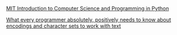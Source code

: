 [MIT Introduction to Computer Science and Programming in Python](https://ocw.mit.edu/courses/6-0001-introduction-to-computer-science-and-programming-in-python-fall-2016/)

[What every programmer absolutely, positively needs to know about encodings and character sets to work with text](https://kunststube.net/encoding/)
